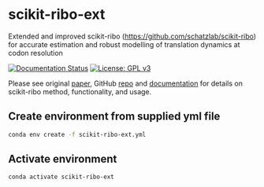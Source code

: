 # scikit-ribo-ext
Extended and improved scikit-ribo (https://github.com/schatzlab/scikit-ribo) for accurate estimation and robust modelling of translation dynamics at codon resolution

[![Documentation Status](https://readthedocs.org/projects/scikit-ribo/badge/?version=latest)](http://scikit-ribo.readthedocs.io/en/latest/?badge=latest)
[![License: GPL v3](https://img.shields.io/badge/License-GPLv3-blue.svg)](https://www.gnu.org/licenses/gpl-3.0)

Please see original [paper](https://doi.org/10.1016/j.cels.2017.12.007), GitHub [repo](https://github.com/schatzlab/scikit-ribo/tree/master) and [documentation](https://scikit-ribo.readthedocs.io/en/latest/?badge=latest) for details on scikit-ribo method, functionality, and usage.


## Create environment from supplied yml file
```bash
conda env create -f scikit-ribo-ext.yml
```

## Activate environment
```bash
conda activate scikit-ribo-ext
```